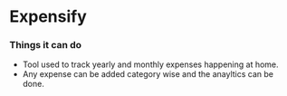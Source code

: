 # Expensify

### Things it can do

* Tool used to track yearly and monthly expenses happening at home.
* Any expense can be added category wise and the anayltics can be done.

